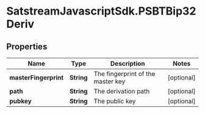 # SatstreamJavascriptSdk.PSBTBip32Deriv

## Properties
Name | Type | Description | Notes
------------ | ------------- | ------------- | -------------
**masterFingerprint** | **String** | The fingerprint of the master key | [optional] 
**path** | **String** | The derivation path | [optional] 
**pubkey** | **String** | The public key | [optional] 

